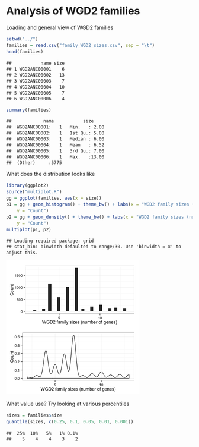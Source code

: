 Analysis of WGD2 families
=========================

Loading and general view of WGD2 families


```r
setwd("../")
families = read.csv("family_WGD2_sizes.csv", sep = "\t")
head(families)
```

```
##           name size
## 1 WGD2ANC00001    6
## 2 WGD2ANC00002   13
## 3 WGD2ANC00003    7
## 4 WGD2ANC00004   10
## 5 WGD2ANC00005    7
## 6 WGD2ANC00006    4
```

```r
summary(families)
```

```
##            name           size      
##  WGD2ANC00001:   1   Min.   : 2.00  
##  WGD2ANC00002:   1   1st Qu.: 5.00  
##  WGD2ANC00003:   1   Median : 6.00  
##  WGD2ANC00004:   1   Mean   : 6.52  
##  WGD2ANC00005:   1   3rd Qu.: 7.00  
##  WGD2ANC00006:   1   Max.   :13.00  
##  (Other)     :5775
```


What does the distribution looks like


```r
library(ggplot2)
source("multiplot.R")
gg = ggplot(families, aes(x = size))
p1 = gg + geom_histogram() + theme_bw() + labs(x = "WGD2 family sizes (number of genes)", 
    y = "Count")
p2 = gg + geom_density() + theme_bw() + labs(x = "WGD2 family sizes (number of genes)", 
    y = "Count")
multiplot(p1, p2)
```

```
## Loading required package: grid
## stat_bin: binwidth defaulted to range/30. Use 'binwidth = x' to adjust this.
```

![plot of chunk unnamed-chunk-2](figure/unnamed-chunk-2.png) 


What value use? Try looking at various percentiles

```r
sizes = families$size
quantile(sizes, c(0.25, 0.1, 0.05, 0.01, 0.001))
```

```
##  25%  10%   5%   1% 0.1% 
##    5    4    4    3    2
```


